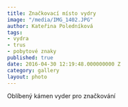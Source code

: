 ```yaml
---
title: Značkovací místo vydry
image: "/media/IMG_1402.JPG"
author: Kateřina Poledníková
tags:
- vydra
- trus
- pobytové znaky
published: true
date: 2016-04-30 12:19:48.000000000 Z
category: gallery
layout: photo
---
```

Oblíbený kámen vyder pro značkování
